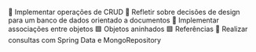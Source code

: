 

:dart:	Implementar operações de CRUD
:dart:	Refletir sobre decisões de design para um banco de dados orientado a documentos
:dart:	Implementar associações entre objetos
	:green_square:	Objetos aninhados
  :green_square:	Referências
:dart:	 Realizar consultas com Spring Data e MongoRepository
